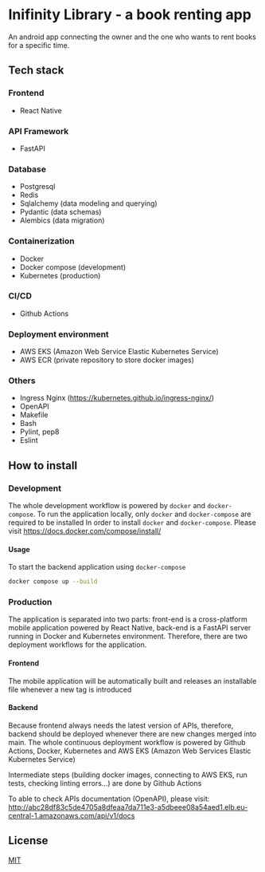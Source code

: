 # Inifinity Library - a book renting app

An android app connecting the owner and the one who wants to rent books for a specific time.

## Tech stack

### Frontend

- React Native

### API Framework

- FastAPI

### Database

- Postgresql
- Redis
- Sqlalchemy (data modeling and querying)
- Pydantic (data schemas)
- Alembics (data migration)

### Containerization

- Docker
- Docker compose (development)
- Kubernetes (production)

### CI/CD

- Github Actions

### Deployment environment

- AWS EKS (Amazon Web Service Elastic Kubernetes Service)
- AWS ECR (private repository to store docker images)

### Others

- Ingress Nginx (https://kubernetes.github.io/ingress-nginx/)
- OpenAPI
- Makefile
- Bash
- Pylint, pep8
- Eslint

## How to install

### Development

The whole development workflow is powered by `docker` and `docker-compose`.
To run the application locally, only `docker` and `docker-compose` are required to be installed
In order to install `docker` and `docker-compose`. Please visit https://docs.docker.com/compose/install/

#### Usage

To start the backend application using `docker-compose`

```bash
docker compose up --build
```

### Production

The application is separated into two parts: front-end is a cross-platform mobile application powered by React Native, back-end is a FastAPI server running in Docker and Kubernetes environment.
Therefore, there are two deployment workflows for the application.

#### Frontend

The mobile application will be automatically built and releases an installable file whenever a new tag is introduced

#### Backend

Because frontend always needs the latest version of APIs, therefore, backend should be deployed whenever there are new changes merged into main. The whole continuous deployment workflow is powered by Github Actions, Docker, Kubernetes and AWS EKS (Amazon Web Services Elastic Kubernetes Service)

Intermediate steps (building docker images, connecting to AWS EKS, run tests, checking linting errors...) are done by Github Actions

To able to check APIs documentation (OpenAPI), please visit: http://abc28df83c5de4705a8dfeaa7da711e3-a5dbeee08a54aed1.elb.eu-central-1.amazonaws.com/api/v1/docs

## License

[MIT](https://choosealicense.com/licenses/mit/)
